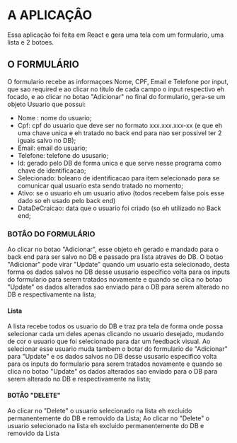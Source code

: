 # A APLICAÇÂO

Essa aplicação foi feita em React e gera uma tela com um formulario, uma lista e 2 botoes.

## O FORMULÁRIO

O formulario recebe as informaçoes Nome, CPF, Email e Telefone por input, que sao required e ao clicar no titulo de cada campo o input respectivo eh 
focado, e ao clicar no botao "Adicionar" no final do formulario, gera-se um objeto Usuario que possui:
- Nome : nome do usuario;
- Cpf: cpf do usuario que deve ser no formato xxx.xxx.xxx-xx (e que eh uma chave unica e eh tratado no back end para nao ser possivel ter 2 iguais salvo no DB);
- Email: email do usuario;
- Telefone: telefone do ususario;
- Id: gerado pelo DB de forma unica e que serve nesse programa como chave de identificacao;
- Selecionado: boleano de identificacao para item selecionado para se comunicar qual usuario esta sendo tratado no momento;
- Ativo: se o usuario eh um usuario ativo (todos recebem false pois esse dado so eh usado pelo back end)
- DataDeCraicao: data que o usuario foi criado (so eh utilizado no Back end;

### BOTÂO DO FORMULÁRIO

Ao clicar no botao "Adicionar", esse objeto eh gerado e mandado para o back end para ser salvo no DB e passado pra lista atraves do DB.
O botao "Adicionar" pode virar "Update" quando um usuario esta selecionado, desta forma os dados salvos no DB desse ususario especifico volta para os 
inputs do formulario para serem tratados novamente e quando se clica no botao "Update" os dados alterados sao enviado para o DB para serem alterado no 
DB e respectivamente na lista;

#### Lista

A lista recebe todos os usuario do DB e traz pra tela de forma onde possa selecionar cada um deles apenas clicando no usuario desejado, mudando de cor
o usuario que foi selecionado para dar um feedback visual.
Ao selecionar esse usuario muda tambem o botar do formulario de "Adicionar" para "Update" e os dados salvos no DB desse ususario especifico volta para os 
inputs do formulario para serem tratados novamente e quando se clica no botao "Update" os dados alterados sao enviado para o DB para serem alterado no 
DB e respectivamente na lista;

#### BOTÂO "DELETE"

Ao clicar no "Delete" o usuario selecionado na lista eh excluido permanentemente do DB e removido da Lista;
Ao clicar no "Delete" o usuario selecionado na lista eh excluido permanentemente do DB e removido da Lista
